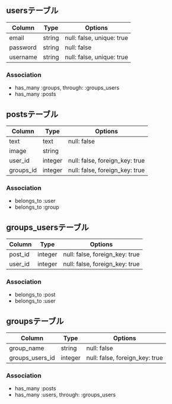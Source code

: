 ## usersテーブル
|Column|Type|Options|
|------|----|-------|
|email|string|null: false, unique: true|
|password|string|null: false|
|username|string|null: false, unique: true|
### Association
- has_many :groups, through:  :groups_users
- has_many :posts

## postsテーブル
|Column|Type|Options|
|------|----|-------|
|text|text|null: false|
|image|string||
|user_id|integer|null: false, foreign_key: true|
|groups_id|integer|null: false, foreign_key: true|
### Association
- belongs_to :user
- belongs_to :group

## groups_usersテーブル
|Column|Type|Options|
|------|----|-------|
|post_id|integer|null: false, foreign_key: true|
|user_id|integer|null: false, foreign_key: true|
### Association
- belongs_to :post
- belongs_to :user

## groupsテーブル
|Column|Type|Options|
|------|----|-------|
|group_name|string|null: false|
|groups_users_id|integer|null: false, foreign_key: true|
### Association
- has_many :posts
- has_many :users, through:  :groups_users

